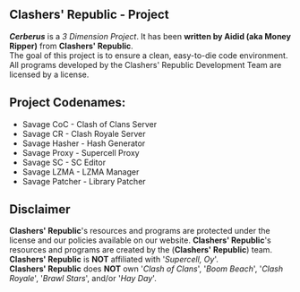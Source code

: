 ## Clashers' Republic - Project

***Cerberus*** is a _3 Dimension Project_.
It has been **written by Aidid (aka Money Ripper)** from **Clashers' Republic**.  
The goal of this project is to ensure a clean, easy-to-die code environment.
All programs developed by the Clashers' Republic Development Team are licensed by a license.

## Project Codenames:
* Savage CoC - Clash of Clans Server
* Savage CR - Clash Royale Server
* Savage Hasher - Hash Generator
* Savage Proxy - Supercell Proxy
* Savage SC - SC Editor
* Savage LZMA - LZMA Manager
* Savage Patcher - Library Patcher

## Disclaimer
**Clashers' Republic**'s resources and programs are protected under the license and our policies available on our website.
**Clashers' Republic**'s resources and programs are created by the (**Clashers' Republic**) team.  
**Clashers' Republic** is **NOT** affiliated with '_Supercell, Oy_'.  
**Clashers' Republic** does **NOT** own '_Clash of Clans_', '_Boom Beach_', '_Clash Royale_', '_Brawl Stars_', and/or '_Hay Day_'.
